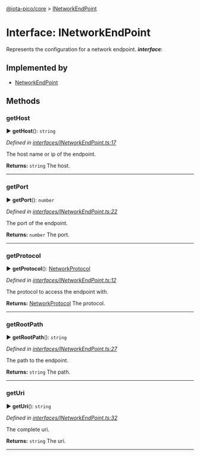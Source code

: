 [@iota-pico/core](../README.md) > [INetworkEndPoint](../interfaces/inetworkendpoint.md)



# Interface: INetworkEndPoint


Represents the configuration for a network endpoint.
*__interface__*: 


## Implemented by

* [NetworkEndPoint](../classes/networkendpoint.md)


## Methods
<a id="gethost"></a>

###  getHost

► **getHost**(): `string`



*Defined in [interfaces/INetworkEndPoint.ts:17](https://github.com/iotaeco/iota-pico-core/blob/b4ee75f/src/interfaces/INetworkEndPoint.ts#L17)*



The host name or ip of the endpoint.




**Returns:** `string`
The host.






___

<a id="getport"></a>

###  getPort

► **getPort**(): `number`



*Defined in [interfaces/INetworkEndPoint.ts:22](https://github.com/iotaeco/iota-pico-core/blob/b4ee75f/src/interfaces/INetworkEndPoint.ts#L22)*



The port of the endpoint.




**Returns:** `number`
The port.






___

<a id="getprotocol"></a>

###  getProtocol

► **getProtocol**(): [NetworkProtocol](../#networkprotocol)



*Defined in [interfaces/INetworkEndPoint.ts:12](https://github.com/iotaeco/iota-pico-core/blob/b4ee75f/src/interfaces/INetworkEndPoint.ts#L12)*



The protocol to access the endpoint with.




**Returns:** [NetworkProtocol](../#networkprotocol)
The protocol.






___

<a id="getrootpath"></a>

###  getRootPath

► **getRootPath**(): `string`



*Defined in [interfaces/INetworkEndPoint.ts:27](https://github.com/iotaeco/iota-pico-core/blob/b4ee75f/src/interfaces/INetworkEndPoint.ts#L27)*



The path to the endpoint.




**Returns:** `string`
The path.






___

<a id="geturi"></a>

###  getUri

► **getUri**(): `string`



*Defined in [interfaces/INetworkEndPoint.ts:32](https://github.com/iotaeco/iota-pico-core/blob/b4ee75f/src/interfaces/INetworkEndPoint.ts#L32)*



The complete uri.




**Returns:** `string`
The uri.






___


